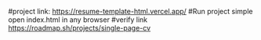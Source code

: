 #project link:
https://resume-template-html.vercel.app/
#Run project 
simple open index.html in any browser
#verify link
https://roadmap.sh/projects/single-page-cv

